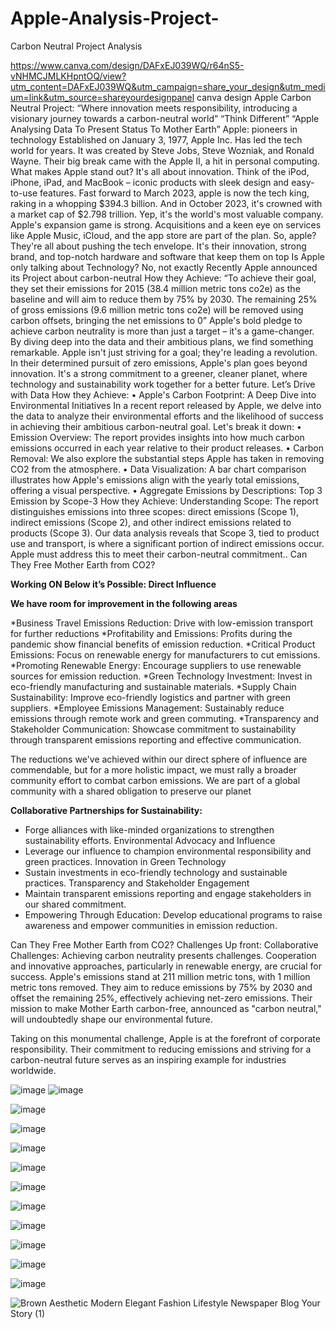 # Apple-Analysis-Project-
Carbon Neutral Project Analysis

https://www.canva.com/design/DAFxEJ039WQ/r64nS5-vNHMCJMLKHpntOQ/view?utm_content=DAFxEJ039WQ&utm_campaign=share_your_design&utm_medium=link&utm_source=shareyourdesignpanel canva design
Apple Carbon Neutral Project:
“Where innovation meets responsibility, introducing a visionary journey towards a carbon-neutral world”
“Think Different”
“Apple Analysing Data To Present Status To Mother Earth”
Apple: pioneers in technology
Established on January 3, 1977, Apple Inc. Has led the tech world for years. It was created by Steve Jobs, Steve Wozniak, and Ronald Wayne. Their big break came with the Apple II, a hit in personal computing. 
What makes Apple stand out? It's all about innovation. Think of the iPod, iPhone, iPad, and MacBook – iconic products with sleek design and easy-to-use features. Fast forward to March 2023, apple is now the tech king, raking in a whopping $394.3 billion. And in October 2023, it's crowned with a market cap of $2.798 trillion. Yep, it's the world's most valuable company.
Apple's expansion game is strong. Acquisitions and a keen eye on services like Apple Music, iCloud, and the app store are part of the plan.
So, apple? They're all about pushing the tech envelope. It's their innovation, strong brand, and top-notch hardware and software that keep them on top
Is Apple only talking about Technology? 
No, not exactly Recently Apple announced its Project about carbon-neutral 
How they Achieve:
“To achieve their goal, they set their emissions for 2015 (38.4 million metric tons co2e) as the baseline and will aim to reduce them by 75% by 2030. The remaining 25% of gross emissions (9.6 million metric tons co2e) will be removed using carbon offsets, bringing the net emissions to 0”
Apple's bold pledge to achieve carbon neutrality is more than just a target – it's a game-changer. By diving deep into the data and their ambitious plans, we find something remarkable. Apple isn't just striving for a goal; they're leading a revolution. In their determined pursuit of zero emissions, Apple's plan goes beyond innovation. It's a strong commitment to a greener, cleaner planet, where technology and sustainability work together for a better future.
                                                                                                                                                   Let’s Drive with Data 
How they Achieve:
•	Apple's Carbon Footprint: A Deep Dive into Environmental Initiatives
In a recent report released by Apple, we delve into the data to analyze their environmental efforts and the likelihood of success in achieving their ambitious carbon-neutral goal. Let's break it down:
•	Emission Overview: The report provides insights into how much carbon emissions occurred in each year relative to their product releases.
•	Carbon Removal: We also explore the substantial steps Apple has taken in removing CO2 from the atmosphere.
•	Data Visualization: A bar chart comparison illustrates how Apple's emissions align with the yearly total emissions, offering a visual perspective.
•	Aggregate Emissions by Descriptions: Top 3 Emission by Scope-3  How they Achieve: Understanding Scope: The report distinguishes emissions into three scopes: direct emissions (Scope 1), indirect emissions (Scope 2), and other indirect emissions related to products (Scope 3). Our data analysis reveals that Scope 3, tied to product use and transport, is where a significant portion of indirect emissions occur. Apple must address this to meet their carbon-neutral commitment..
Can They Free Mother Earth from CO2?

**Working ON Below it’s Possible: Direct Influence**

**We have room for improvement in the following areas**

*Business Travel Emissions Reduction: Drive with low-emission transport for further reductions
*Profitability and Emissions: Profits during the pandemic show financial benefits of emission reduction.
*Critical Product Emissions: Focus on renewable energy for manufacturers to cut emissions.
*Promoting Renewable Energy: Encourage suppliers to use renewable sources for emission reduction.
*Green Technology Investment: Invest in eco-friendly manufacturing and sustainable materials.
*Supply Chain Sustainability: Improve eco-friendly logistics and partner with green suppliers.
*Employee Emissions Management: Sustainably reduce emissions through remote work and green commuting.
*Transparency and Stakeholder Communication: Showcase commitment to sustainability through transparent emissions reporting and effective communication.

The reductions we've achieved within our direct sphere of influence are commendable, but for a more holistic impact, we must rally a broader community effort to combat carbon emissions. We are part of a global community with a shared obligation to preserve our planet

**Collaborative Partnerships for Sustainability:**

* Forge alliances with like-minded organizations to strengthen sustainability efforts.
Environmental Advocacy and Influence
* Leverage our influence to champion environmental responsibility and green practices.
Innovation in Green Technology
* Sustain investments in eco-friendly technology and sustainable practices.
Transparency and Stakeholder Engagement
* Maintain transparent emissions reporting and engage stakeholders in our shared commitment.
* Empowering Through Education: Develop educational programs to raise awareness and empower communities in emission reduction.
  
Can They Free Mother Earth from CO2?
Challenges Up front: Collaborative Challenges: Achieving carbon neutrality presents challenges. Cooperation and innovative approaches, particularly in renewable energy, are crucial for success.
Apple's emissions stand at 211 million metric tons, with 1 million metric tons removed. They aim to reduce emissions by 75% by 2030 and offset the remaining 25%, effectively achieving net-zero emissions.
Their mission to make Mother Earth carbon-free, announced as "carbon neutral," will undoubtedly shape our environmental future.

Taking on this monumental challenge, Apple is at the forefront of corporate responsibility. Their commitment to reducing emissions and striving for a carbon-neutral future serves as an inspiring example for industries worldwide.

 ![image](https://github.com/bassa-ops/Apple-Analysis-Project-/assets/65884967/b4bb7c53-e2b4-4dff-a5f1-33b29bbff672)
![image](https://github.com/bassa-ops/Apple-Analysis-Project-/assets/65884967/174af4a5-92f3-449e-bf7c-413d4a081693)

![image](https://github.com/bassa-ops/Apple-Analysis-Project-/assets/65884967/b080e100-bce9-403e-b2d1-25d3f05f8915)

![image](https://github.com/bassa-ops/Apple-Analysis-Project-/assets/65884967/46cc489b-818e-4f9d-9a34-d5d86d6e08e5)

![image](https://github.com/bassa-ops/Apple-Analysis-Project-/assets/65884967/7f94a1a2-603d-492e-899f-28684ebc8124)

![image](https://github.com/bassa-ops/Apple-Analysis-Project-/assets/65884967/874b952a-9a94-4da7-8880-80c4fc0cf5ac)

![image](https://github.com/bassa-ops/Apple-Analysis-Project-/assets/65884967/f1a27366-4192-4bc1-9212-07a77a765e14)


![image](https://github.com/bassa-ops/Apple-Analysis-Project-/assets/65884967/57ee07cd-effd-4722-8315-b2e2f62d12e8)

![image](https://github.com/bassa-ops/Apple-Analysis-Project-/assets/65884967/53bdfe95-9fa4-4e09-8bc3-d074a9db320e)

![image](https://github.com/bassa-ops/Apple-Analysis-Project-/assets/65884967/1b9183c0-d8eb-45ca-a7c1-88c17399f1c4)

![image](https://github.com/bassa-ops/Apple-Analysis-Project-/assets/65884967/ee25acd9-3bda-446a-acdd-466dd3139908)


![image](https://github.com/bassa-ops/Apple-Analysis-Project-/assets/65884967/cf6a20cd-e2a6-4c64-95c5-f6ed4c8b8d9f)


![Brown Aesthetic Modern Elegant Fashion Lifestyle Newspaper Blog Your Story (1)](https://github.com/bassa-ops/Apple-Analysis-Project-/assets/65884967/5257fb13-82f0-4a45-b11b-fe357f469c19)













 
 
 

 

 
 
 
 
